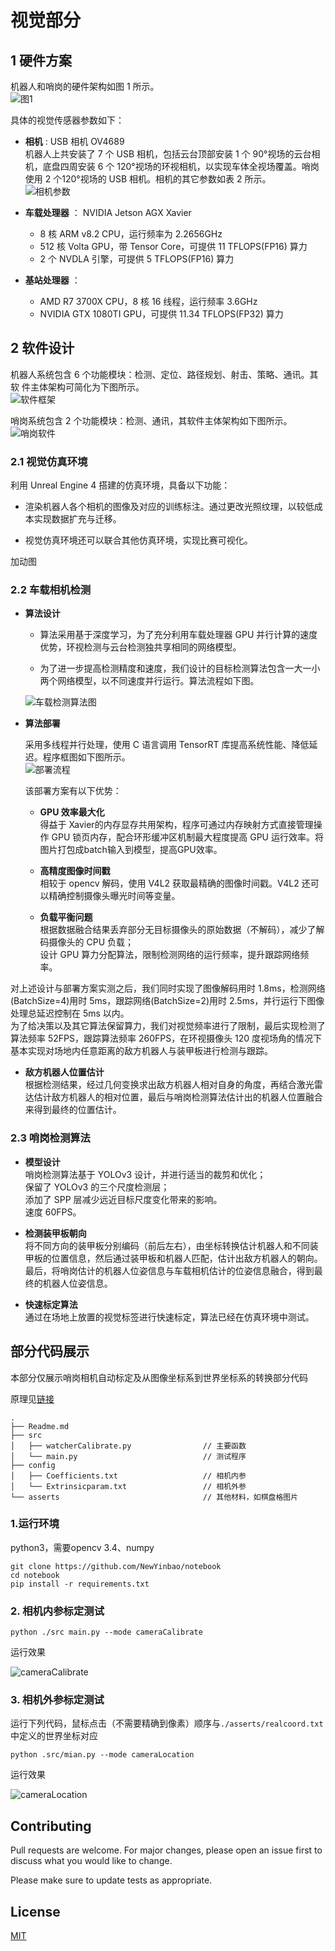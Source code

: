 <!--
 * @Author: your name
 * @Date: 2020-08-01 08:51:28
 * @LastEditTime: 2020-08-23 23:31:38
 * @LastEditors: Please set LastEditors
 * @Description: In User Settings Edit
 * @FilePath: ./README.md
-->


# 视觉部分  

## 1 硬件方案  

机器人和哨岗的硬件架构如图 1 所示。  
![图1](./fig/总体硬件框架.png)  

具体的视觉传感器参数如下：  
- **相机** : USB 相机 OV4689  
    机器人上共安装了 7 个 USB 相机，包括云台顶部安装 1 个 90°视场的云台相机，底盘四周安装 6 个 120°视场的环视相机，以实现车体全视场覆盖。哨岗使用 2 个120°视场的 USB 相机。相机的其它参数如表 2 所示。  
    ![相机参数](./fig/相机参数.png)
    
- **车载处理器** ： NVIDIA Jetson AGX Xavier
    * 8 核 ARM v8.2 CPU，运行频率为 2.2656GHz
    * 512 核 Volta GPU，带 Tensor Core，可提供 11 TFLOPS(FP16) 算力
    * 2 个 NVDLA 引擎，可提供 5 TFLOPS(FP16) 算力
- **基站处理器** ：  
    * AMD R7 3700X CPU，8 核 16 线程，运行频率 3.6GHz
    * NVIDIA GTX 1080TI GPU，可提供 11.34 TFLOPS(FP32) 算力

## 2 软件设计  
机器人系统包含 6 个功能模块：检测、定位、路径规划、射击、策略、通讯。其软 件主体架构可简化为下图所示。  
![软件框架](./fig/软件总体框架.png)  

哨岗系统包含 2 个功能模块：检测、通讯，其软件主体架构如下图所示。 
![哨岗软件](./fig/哨岗软件.png)  

### 2.1 视觉仿真环境  

利用 Unreal Engine 4 搭建的仿真环境，具备以下功能：  

- 渲染机器人各个相机的图像及对应的训练标注。通过更改光照纹理，以较低成本实现数据扩充与迁移。  

- 视觉仿真环境还可以联合其他仿真环境，实现比赛可视化。  

加动图


### 2.2 车载相机检测  

- **算法设计**
   * 算法采用基于深度学习，为了充分利用车载处理器 GPU 并行计算的速度优势，环视检测与云台检测独共享相同的网络模型。  

   * 为了进一步提高检测精度和速度，我们设计的目标检测算法包含一大一小两个网络模型，以不同速度并行运行。算法流程如下图。

    ![车载检测算法图](./fig/车载检测算法两步.png)  
   
* **算法部署**  

    采用多线程并行处理，使用 C 语言调用 TensorRT 库提高系统性能、降低延迟。程序框图如下图所示。  
    ![部署流程](./fig/车载算法部署.png)  

    该部署方案有以下优势：  

    * **GPU 效率最大化**  
    得益于 Xavier的内存显存共用架构，程序可通过内存映射方式直接管理操作 GPU 锁页内存，配合环形缓冲区机制最大程度提高 GPU 运行效率。将图片打包成batch输入到模型，提高GPU效率。

    * **高精度图像时间戳**  
    相较于 opencv 解码，使用 V4L2 获取最精确的图像时间戳。V4L2 还可以精确控制摄像头曝光时间等变量。  

    * **负载平衡问题**  
    根据数据融合结果丢弃部分无目标摄像头的原始数据（不解码），减少了解码摄像头的 CPU 负载；  
    设计 GPU 算力分配算法，限制检测网络的运行频率，提升跟踪网络频率。  

对上述设计与部署方案实测之后，我们同时实现了图像解码用时 1.8ms，检测网络 (BatchSize=4)用时 5ms，跟踪网络(BatchSize=2)用时 2.5ms，并行运行下图像处理总延迟控制在 5ms 以内。  
为了给决策以及其它算法保留算力，我们对视觉频率进行了限制，最后实现检测了算法频率 52FPS，跟踪算法频率 260FPS，在环视摄像头 120 度视场角的情况下基本实现对场地内任意距离的敌方机器人与装甲板进行检测与跟踪。  

* **敌方机器人位置估计**  
根据检测结果，经过几何变换求出敌方机器人相对自身的角度，再结合激光雷达估计敌方机器人的相对位置，最后与哨岗检测算法估计出的机器人位置融合来得到最终的位置估计。  

### 2.3 哨岗检测算法  

- **模型设计**  
哨岗检测算法基于 YOLOv3 设计，并进行适当的裁剪和优化；  
保留了 YOLOv3 的三个尺度检测层；  
添加了 SPP 层减少远近目标尺度变化带来的影响。  
速度 60FPS。  

- **检测装甲板朝向**  
将不同方向的装甲板分别编码（前后左右），由坐标转换估计机器人和不同装甲板的位置信息，然后通过装甲板和机器人匹配，估计出敌方机器人的朝向。最后，将哨岗估计的机器人位姿信息与车载相机估计的位姿信息融合，得到最终的机器人位姿信息。

- **快速标定算法**  
通过在场地上放置的视觉标签进行快速标定，算法已经在仿真环境中测试。

## 部分代码展示  

本部分仅展示哨岗相机自动标定及从图像坐标系到世界坐标系的转换部分代码 

原理见[链接](https://docs.opencv.org/2.4/modules/calib3d/doc/camera_calibration_and_3d_reconstruction.html#double%20calibrateCamera(InputArrayOfArrays%20objectPoints,%20InputArrayOfArrays%20imagePoints,%20Size%20imageSize,%20InputOutputArray%20cameraMatrix,%20InputOutputArray%20distCoeffs,%20OutputArrayOfArrays%20rvecs,%20OutputArrayOfArrays%20tvecs,%20int%20flags,%20TermCriteria%20criteria))

```
.
├── Readme.md
├── src                         
│   ├── watcherCalibrate.py                // 主要函数
│   └── main.py                            // 测试程序
├── config
│   ├── Coefficients.txt                   // 相机内参
│   └── Extrinsicparam.txt                 // 相机外参
└── asserts                                // 其他材料，如棋盘格图片
```

### 1.运行环境  

python3，需要opencv 3.4、numpy  

```
git clone https://github.com/NewYinbao/notebook
cd notebook
pip install -r requirements.txt
```  

### 2. 相机内参标定测试

```
python ./src main.py --mode cameraCalibrate
```

运行效果

![cameraCalibrate](./fig/测试_哨岗内参标定_Trim.gif)

### 3. 相机外参标定测试  

运行下列代码，鼠标点击（不需要精确到像素）顺序与```./asserts/realcoord.txt```中定义的世界坐标对应
```
python .src/mian.py --mode cameraLocation
```

运行效果  

![cameraLocation](./fig/测试_哨岗相机外参标定_Trim.gif)


## Contributing
Pull requests are welcome. For major changes, please open an issue first to discuss what you would like to change.

Please make sure to update tests as appropriate.

## License
[MIT](https://choosealicense.com/licenses/mit/)
